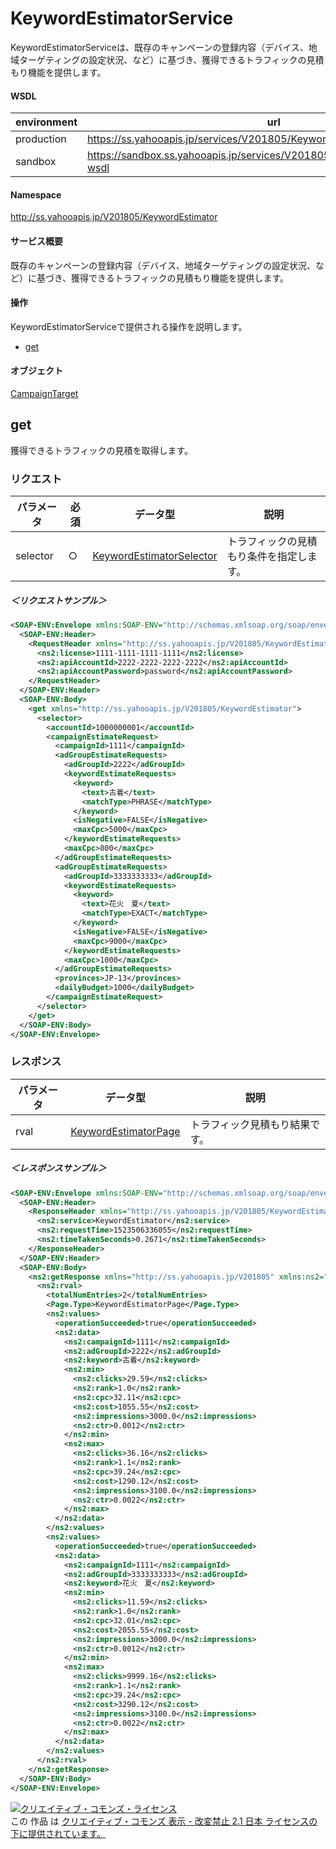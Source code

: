 # KeywordEstimatorService
KeywordEstimatorServiceは、既存のキャンペーンの登録内容（デバイス、地域ターゲティングの設定状況、など）に基づき、獲得できるトラフィックの見積もり機能を提供します。
#### WSDL
| environment | url |
|---|---|
| production  | https://ss.yahooapis.jp/services/V201805/KeywordEstimatorService?wsdl|
| sandbox  | https://sandbox.ss.yahooapis.jp/services/V201805/KeywordEstimatorService?wsdl|
#### Namespace
http://ss.yahooapis.jp/V201805/KeywordEstimator
#### サービス概要
既存のキャンペーンの登録内容（デバイス、地域ターゲティングの設定状況、など）に基づき、獲得できるトラフィックの見積もり機能を提供します。
#### 操作
KeywordEstimatorServiceで提供される操作を説明します。

+ [get](#get)

#### オブジェクト
[CampaignTarget](../data/KeywordEstimator/KeywordEstimator)

## get

獲得できるトラフィックの見積を取得します。

### リクエスト
| パラメータ | 必須 | データ型 | 説明 |
|---|---|---|---|
| selector | ○ | [KeywordEstimatorSelector](../data/KeywordEstimator/KeywordEstimatorSelector.md) | トラフィックの見積もり条件を指定します。 |

##### ＜リクエストサンプル＞
```xml
<SOAP-ENV:Envelope xmlns:SOAP-ENV="http://schemas.xmlsoap.org/soap/envelope/">
  <SOAP-ENV:Header>
    <RequestHeader xmlns="http://ss.yahooapis.jp/V201805/KeywordEstimator" xmlns:ns2="http://ss.yahooapis.jp/V201805">
      <ns2:license>1111-1111-1111-1111</ns2:license>
      <ns2:apiAccountId>2222-2222-2222-2222</ns2:apiAccountId>
      <ns2:apiAccountPassword>password</ns2:apiAccountPassword>
    </RequestHeader>
  </SOAP-ENV:Header>
  <SOAP-ENV:Body>
    <get xmlns="http://ss.yahooapis.jp/V201805/KeywordEstimator">
      <selector>
        <accountId>1000000001</accountId>
        <campaignEstimateRequest>
          <campaignId>1111</campaignId>
          <adGroupEstimateRequests>
            <adGroupId>2222</adGroupId>
            <keywordEstimateRequests>
              <keyword>
                <text>古着</text>
                <matchType>PHRASE</matchType>
              </keyword>
              <isNegative>FALSE</isNegative>
              <maxCpc>5000</maxCpc>
            </keywordEstimateRequests>
            <maxCpc>800</maxCpc>
          </adGroupEstimateRequests>
          <adGroupEstimateRequests>
            <adGroupId>3333333333</adGroupId>
            <keywordEstimateRequests>
              <keyword>
                <text>花火　夏</text>
                <matchType>EXACT</matchType>
              </keyword>
              <isNegative>FALSE</isNegative>
              <maxCpc>9000</maxCpc>
            </keywordEstimateRequests>
            <maxCpc>1000</maxCpc>
          </adGroupEstimateRequests>
          <provinces>JP-13</provinces>
          <dailyBudget>1000</dailyBudget>
        </campaignEstimateRequest>
      </selector>
    </get>
  </SOAP-ENV:Body>
</SOAP-ENV:Envelope>
```

### レスポンス
| パラメータ | データ型 | 説明 |
|---|---|---|
| rval | [KeywordEstimatorPage](../data/KeywordEstimator/KeywordEstimatorPage.md) | トラフィック見積もり結果です。 |

##### ＜レスポンスサンプル＞
```xml
<SOAP-ENV:Envelope xmlns:SOAP-ENV="http://schemas.xmlsoap.org/soap/envelope/">
  <SOAP-ENV:Header>
    <ResponseHeader xmlns="http://ss.yahooapis.jp/V201805/KeywordEstimator" xmlns:ns2="http://ss.yahooapis.jp/V201805">
      <ns2:service>KeywordEstimator</ns2:service>
      <ns2:requestTime>1523506336055</ns2:requestTime>
      <ns2:timeTakenSeconds>0.2671</ns2:timeTakenSeconds>
    </ResponseHeader>
  </SOAP-ENV:Header>
  <SOAP-ENV:Body>
    <ns2:getResponse xmlns="http://ss.yahooapis.jp/V201805" xmlns:ns2="http://ss.yahooapis.jp/V201805/KeywordEstimator">
      <ns2:rval>
        <totalNumEntries>2</totalNumEntries>
        <Page.Type>KeywordEstimatorPage</Page.Type>
        <ns2:values>
          <operationSucceeded>true</operationSucceeded>
          <ns2:data>
            <ns2:campaignId>1111</ns2:campaignId>
            <ns2:adGroupId>2222</ns2:adGroupId>
            <ns2:keyword>古着</ns2:keyword>
            <ns2:min>
              <ns2:clicks>29.59</ns2:clicks>
              <ns2:rank>1.0</ns2:rank>
              <ns2:cpc>32.11</ns2:cpc>
              <ns2:cost>1055.55</ns2:cost>
              <ns2:impressions>3000.0</ns2:impressions>
              <ns2:ctr>0.0012</ns2:ctr>
            </ns2:min>
            <ns2:max>
              <ns2:clicks>36.16</ns2:clicks>
              <ns2:rank>1.1</ns2:rank>
              <ns2:cpc>39.24</ns2:cpc>
              <ns2:cost>1290.12</ns2:cost>
              <ns2:impressions>3100.0</ns2:impressions>
              <ns2:ctr>0.0022</ns2:ctr>
            </ns2:max>
          </ns2:data>
        </ns2:values>
        <ns2:values>
          <operationSucceeded>true</operationSucceeded>
          <ns2:data>
            <ns2:campaignId>1111</ns2:campaignId>
            <ns2:adGroupId>3333333333</ns2:adGroupId>
            <ns2:keyword>花火　夏</ns2:keyword>
            <ns2:min>
              <ns2:clicks>11.59</ns2:clicks>
              <ns2:rank>1.0</ns2:rank>
              <ns2:cpc>32.01</ns2:cpc>
              <ns2:cost>2055.55</ns2:cost>
              <ns2:impressions>3000.0</ns2:impressions>
              <ns2:ctr>0.0012</ns2:ctr>
            </ns2:min>
            <ns2:max>
              <ns2:clicks>9999.16</ns2:clicks>
              <ns2:rank>1.1</ns2:rank>
              <ns2:cpc>39.24</ns2:cpc>
              <ns2:cost>3290.12</ns2:cost>
              <ns2:impressions>3100.0</ns2:impressions>
              <ns2:ctr>0.0022</ns2:ctr>
            </ns2:max>
          </ns2:data>
        </ns2:values>
      </ns2:rval>
    </ns2:getResponse>
  </SOAP-ENV:Body>
</SOAP-ENV:Envelope>
```

<a rel="license" href="http://creativecommons.org/licenses/by-nd/2.1/jp/"><img alt="クリエイティブ・コモンズ・ライセンス" style="border-width:0" src="https://i.creativecommons.org/l/by-nd/2.1/jp/88x31.png" /></a><br />この 作品 は <a rel="license" href="http://creativecommons.org/licenses/by-nd/2.1/jp/">クリエイティブ・コモンズ 表示 - 改変禁止 2.1 日本 ライセンスの下に提供されています。</a>
